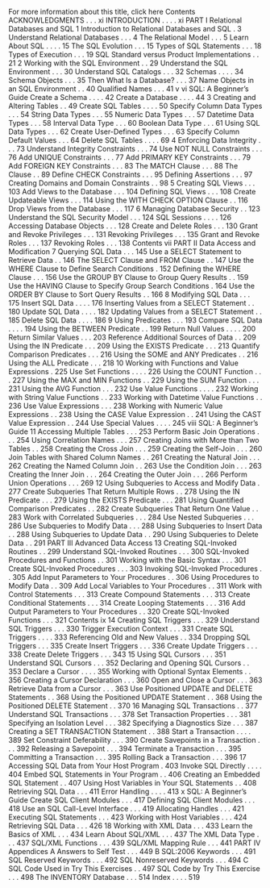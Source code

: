 For more information about this title, click here
Contents
ACKNOWLEDGMENTS . . . xi
INTRODUCTION . . . . xi
PART I Relational Databases and SQL
1 Introduction to Relational Databases and SQL . 3
Understand Relational Databases . . . 4
The Relational Model . . . 5
Learn About SQL . . . . 15
The SQL Evolution . . . 15
Types of SQL Statements . . . 18
Types of Execution . . . 19
SQL Standard versus Product Implementations . . 21
2 Working with the SQL Environment . . 29
Understand the SQL Environment . . . 30
Understand SQL Catalogs . . . 32
Schemas . . . . 34
Schema Objects . . . 35
Then What Is a Database? . . . 37
Name Objects in an SQL Environment . . 40
Qualified Names . . . 41
v
vi SQL: A Beginner’s Guide
Create a Schema . . . . 42
Create a Database . . . . 44
3 Creating and Altering Tables . . 49
Create SQL Tables . . . . 50
Specify Column Data Types . . . 54
String Data Types . . . 55
Numeric Data Types . . . 57
Datetime Data Types . . . 58
Interval Data Type . . . 60
Boolean Data Type . . . 61
Using SQL Data Types . . . 62
Create User-Defined Types . . . 63
Specify Column Default Values . . . 64
Delete SQL Tables . . . . 69
4 Enforcing Data Integrity . . . 73
Understand Integrity Constraints . . . 74
Use NOT NULL Constraints . . . 76
Add UNIQUE Constraints . . . 77
Add PRIMARY KEY Constraints . . . 79
Add FOREIGN KEY Constraints . . . 83
The MATCH Clause . . . 88
The <referential triggered action> Clause . . 89
Define CHECK Constraints . . . 95
Defining Assertions . . . 97
Creating Domains and Domain Constraints . . 98
5 Creating SQL Views . . . 103
Add Views to the Database . . . 104
Defining SQL Views . . . 108
Create Updateable Views . . . 114
Using the WITH CHECK OPTION Clause . . 116
Drop Views from the Database . . . 117
6 Managing Database Security . . 123
Understand the SQL Security Model . . . 124
SQL Sessions . . . . 126
Accessing Database Objects . . . 128
Create and Delete Roles . . . 130
Grant and Revoke Privileges . . . 131
Revoking Privileges . . . 135
Grant and Revoke Roles . . . 137
Revoking Roles . . . 138
Contents vii
PART II Data Access and Modification
7 Querying SQL Data . . . 145
Use a SELECT Statement to Retrieve Data . . 146
The SELECT Clause and FROM Clause . . 147
Use the WHERE Clause to Define Search Conditions . 152
Defining the WHERE Clause . . . 156
Use the GROUP BY Clause to Group Query Results . . 159
Use the HAVING Clause to Specify Group Search Conditions . 164
Use the ORDER BY Clause to Sort Query Results . . 166
8 Modifying SQL Data . . . 175
Insert SQL Data . . . . 176
Inserting Values from a SELECT Statement . . 180
Update SQL Data . . . . 182
Updating Values from a SELECT Statement . . 185
Delete SQL Data . . . . 186
9 Using Predicates . . . 193
Compare SQL Data . . . . 194
Using the BETWEEN Predicate . . 199
Return Null Values . . . . 200
Return Similar Values . . . 203
Reference Additional Sources of Data . . 209
Using the IN Predicate . . . 209
Using the EXISTS Predicate . . . 213
Quantify Comparison Predicates . . . 216
Using the SOME and ANY Predicates . . 216
Using the ALL Predicate . . . 218
10 Working with Functions and Value Expressions . 225
Use Set Functions . . . . 226
Using the COUNT Function . . . 227
Using the MAX and MIN Functions . . 229
Using the SUM Function . . . 231
Using the AVG Function . . . 232
Use Value Functions . . . . 232
Working with String Value Functions . . 233
Working with Datetime Value Functions . . 236
Use Value Expressions . . . 238
Working with Numeric Value Expressions . . 238
Using the CASE Value Expression . . 241
Using the CAST Value Expression . . 244
Use Special Values . . . . 245
viii SQL: A Beginner’s Guide
11 Accessing Multiple Tables . . . 253
Perform Basic Join Operations . . . 254
Using Correlation Names . . . 257
Creating Joins with More than Two Tables . . 258
Creating the Cross Join . . . 259
Creating the Self-Join . . . 260
Join Tables with Shared Column Names . . 261
Creating the Natural Join . . . 262
Creating the Named Column Join . . 263
Use the Condition Join . . . 263
Creating the Inner Join . . . 264
Creating the Outer Join . . . 266
Perform Union Operations . . . 269
12 Using Subqueries to Access and Modify Data . 277
Create Subqueries That Return Multiple Rows . . 278
Using the IN Predicate . . . 279
Using the EXISTS Predicate . . . 281
Using Quantified Comparison Predicates . . 282
Create Subqueries That Return One Value . . 283
Work with Correlated Subqueries . . . 284
Use Nested Subqueries . . . 286
Use Subqueries to Modify Data . . . 288
Using Subqueries to Insert Data . . 288
Using Subqueries to Update Data . . 290
Using Subqueries to Delete Data . . 291
PART III Advanced Data Access
13 Creating SQL-Invoked Routines . . 299
Understand SQL-Invoked Routines . . . 300
SQL-Invoked Procedures and Functions . . 301
Working with the Basic Syntax . . . 301
Create SQL-Invoked Procedures . . . 303
Invoking SQL-Invoked Procedures . . 305
Add Input Parameters to Your Procedures . . 306
Using Procedures to Modify Data . . 309
Add Local Variables to Your Procedures . . 311
Work with Control Statements . . . 313
Create Compound Statements . . . 313
Create Conditional Statements . . . 314
Create Looping Statements . . . 316
Add Output Parameters to Your Procedures . . 320
Create SQL-Invoked Functions . . . 321
Contents ix
14 Creating SQL Triggers . . . 329
Understand SQL Triggers . . . 330
Trigger Execution Context . . . 331
Create SQL Triggers . . . . 333
Referencing Old and New Values . . 334
Dropping SQL Triggers . . . 335
Create Insert Triggers . . . 336
Create Update Triggers . . . 338
Create Delete Triggers . . . 343
15 Using SQL Cursors . . . 351
Understand SQL Cursors . . . 352
Declaring and Opening SQL Cursors . . 353
Declare a Cursor . . . . 355
Working with Optional Syntax Elements . . 356
Creating a Cursor Declaration . . . 360
Open and Close a Cursor . . . 363
Retrieve Data from a Cursor . . . 363
Use Positioned UPDATE and DELETE Statements . . 368
Using the Positioned UPDATE Statement . . 368
Using the Positioned DELETE Statement . . 370
16 Managing SQL Transactions . . 377
Understand SQL Transactions . . . 378
Set Transaction Properties . . . 381
Specifying an Isolation Level . . . 382
Specifying a Diagnostics Size . . . 387
Creating a SET TRANSACTION Statement . . 388
Start a Transaction . . . . 389
Set Constraint Deferability . . . 390
Create Savepoints in a Transaction . . . 392
Releasing a Savepoint . . . 394
Terminate a Transaction . . . 395
Committing a Transaction . . . 395
Rolling Back a Transaction . . . 396
17 Accessing SQL Data from Your Host Program . 403
Invoke SQL Directly . . . . 404
Embed SQL Statements in Your Program . . 406
Creating an Embedded SQL Statement . . 407
Using Host Variables in Your SQL Statements . . 408
Retrieving SQL Data . . . 411
Error Handling . . . . 413
x SQL: A Beginner’s Guide
Create SQL Client Modules . . . 417
Defining SQL Client Modules . . . 418
Use an SQL Call-Level Interface . . . 419
Allocating Handles . . . 421
Executing SQL Statements . . . 423
Working with Host Variables . . . 424
Retrieving SQL Data . . . 426
18 Working with XML Data . . . 433
Learn the Basics of XML . . . 434
Learn About SQL/XML . . . 437
The XML Data Type . . . 437
SQL/XML Functions . . . 439
SQL/XML Mapping Rule . . . 441
PART IV Appendices
A Answers to Self Test . . . 449
B SQL:2006 Keywords . . . 491
SQL Reserved Keywords . . . 492
SQL Nonreserved Keywords . . . 494
C SQL Code Used in Try This Exercises . . 497
SQL Code by Try This Exercise . . . 498
The INVENTORY Database . . . 514
Index . . . . 519